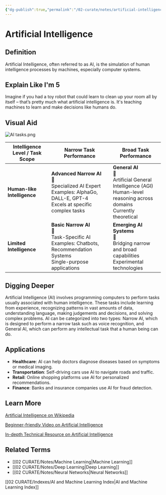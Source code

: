 ```yaml
---
{"dg-publish":true,"permalink":"/02-curate/notes/artificial-intelligence/","title":"Artificial Intelligence","tags":["ai","machine-learning"]}
---
```


# Artificial Intelligence 

## **Definition**  
Artificial Intelligence, often referred to as AI, is the simulation of human intelligence processes by machines, especially computer systems.

## **Explain Like I'm 5**  
Imagine if you had a toy robot that could learn to clean up your room all by itself – that’s pretty much what artificial intelligence is. It's teaching machines to learn and make decisions like humans do.

## **Visual Aid**  
![AI tasks.png](/img/user/04%20META/Assets/AI%20tasks.png)

|Intelligence Level / Task Scope|Narrow Task Performance|Broad Task Performance|
|---|---|---|
|**Human-like Intelligence**|**Advanced Narrow AI**  <br>🤖  <br>Specialized AI Expert  <br>Examples: AlphaGo, DALL-E, GPT-4  <br>Excels at specific complex tasks|**General AI**  <br>🧠  <br>Artificial General Intelligence (AGI)  <br>Human-level reasoning across domains  <br>Currently theoretical|
|**Limited Intelligence**|**Basic Narrow AI**  <br>💬  <br>Task-Specific AI  <br>Examples: Chatbots, Recommendation Systems  <br>Single-purpose applications|**Emerging AI Systems**  <br>🔄  <br>Bridging narrow and broad capabilities  <br>Experimental technologies|

## **Digging Deeper**
Artificial Intelligence (AI) involves programming computers to perform tasks usually associated with human intelligence. These tasks include learning from experience, recognizing patterns in vast amounts of data, understanding language, making judgements and decisions, and solving complex problems. AI can be categorized into two types: Narrow AI, which is designed to perform a narrow task such as voice recognition, and General AI, which can perform any intellectual task that a human being can do.

## **Applications**  
* **Healthcare**: AI can help doctors diagnose diseases based on symptoms or medical imaging.
* **Transportation**: Self-driving cars use AI to navigate roads and traffic.
* **Retail**: Online shopping platforms use AI for personalized recommendations.
* **Finance**: Banks and insurance companies use AI for fraud detection.

## **Learn More**  
[Artificial Intelligence on Wikipedia](https://en.wikipedia.org/wiki/Artificial_intelligence)

[Beginner-friendly Video on Artificial Intelligence](https://youtu.be/2ePf9rue1Ao)

[In-depth Technical Resource on Artificial Intelligence](http://ai.stanford.edu/~nilsson/OnlinePubs-Nils/PublishedPapers/survey.pdf)

## **Related Terms**  
- [[02 CURATE/Notes/Machine Learning\|Machine Learning]]
- [[02 CURATE/Notes/Deep Learning\|Deep Learning]]
- [[02 CURATE/Notes/Neural Networks\|Neural Networks]]

[[02 CURATE/Indexes/AI and Machine Learning Index\|AI and Machine Learning Index]]